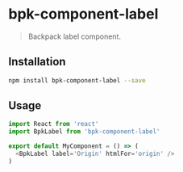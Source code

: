 # bpk-component-label

> Backpack label component.

## Installation

```sh
npm install bpk-component-label --save
```

## Usage

```js
import React from 'react'
import BpkLabel from 'bpk-component-label'

export default MyComponent = () => (
  <BpkLabel label='Origin' htmlFor='origin' />
)
```
